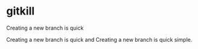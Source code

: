 # gitkill
Creating a  new branch is quick

Creating a new branch is quick and
Creating a new branch is quick simple.

